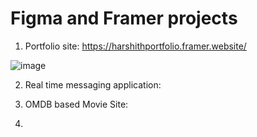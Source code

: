 # Figma and Framer projects

1. Portfolio site: https://harshithportfolio.framer.website/

![image](https://github.com/user-attachments/assets/7a1793bb-bfbd-4693-a8eb-360b9817ccb2)

2. Real time messaging application:



3. OMDB based Movie Site:



4. 
